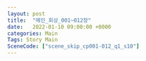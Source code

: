 ```yaml
---
layout: post
title:  "메인_회상_001~012장"
date:   2022-01-10 09:00:00 +0000
categories: Main
Tags: Story Main
SceneCode: ["scene_skip_cp001-012_q1_s10"]
---
```


